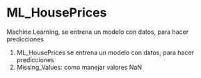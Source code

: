 # ML_HousePrices
Machine Learning, se entrena un modelo con datos, para hacer predicciones
1. ML_HousePrices se entrena un modelo con datos, para hacer predicciones
2. Missing_Values: como manejar valores NaN 
